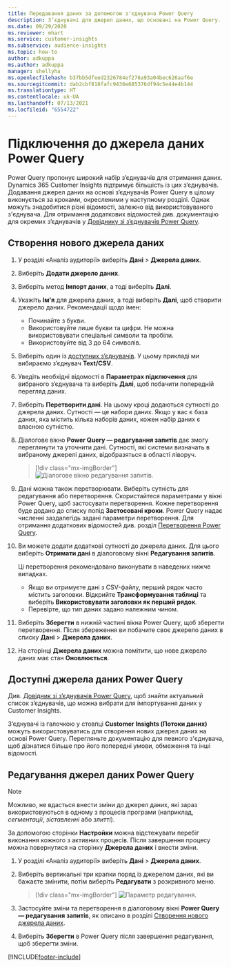 ```yaml
---
title: Передавання даних за допомогою з'єднувача Power Query
description: З’єднувачі для джерел даних, що основані на Power Query.
ms.date: 09/29/2020
ms.reviewer: mhart
ms.service: customer-insights
ms.subservice: audience-insights
ms.topic: how-to
author: adkuppa
ms.author: adkuppa
manager: shellyha
ms.openlocfilehash: b37bb5dfeed2326784ef276a93a04bec626aaf6e
ms.sourcegitcommit: dab2cbf818fafc9436e685376df94c5e44e4b144
ms.translationtype: HT
ms.contentlocale: uk-UA
ms.lasthandoff: 07/13/2021
ms.locfileid: "6554722"
---
```

# <a name="connect-to-a-power-query-data-source"></a>Підключення до джерела даних Power Query

Power Query пропонує широкий набір з’єднувачів для отримання даних. Dynamics 365 Customer Insights підтримує більшість із цих з’єднувачів. Додавання джерел даних на основі з’єднувачів Power Query в цілому виконується за кроками, окресленими у наступному розділі. Однак можуть знадобитися різні відомості, залежно від використовуваного з'єднувача. Для отримання додаткових відомостей див. документацію для окремих з’єднувачів у [Довіднику зі з’єднувачів Power Query](/power-query/connectors/).

## <a name="create-a-new-data-source"></a>Створення нового джерела даних

1. У розділі «Аналіз аудиторії» виберіть **Дані** > **Джерела даних**.

1. Виберіть **Додати джерело даних**.

1. Виберіть метод **Імпорт даних**, а тоді виберіть **Далі**.

1. Укажіть **Ім'я** для джерела даних, а тоді виберіть **Далі**, щоб створити джерело даних. Рекомендації щодо імен: 
   - Починайте з букви.
   - Використовуйте лише букви та цифри. Не можна використовувати спеціальні символи та пробіли.
   - Використовуйте від 3 до 64 символів.

1. Виберіть один із [доступних з’єднувачів](#available-power-query-data-sources). У цьому прикладі ми вибираємо з’єднувач **Text/CSV**.

1. Уведіть необхідні відомості в **Параметрах підключення** для вибраного з’єднувача та виберіть **Далі**, щоб побачити попередній перегляд даних.

1. Виберіть **Перетворити дані**. На цьому кроці додаються сутності до джерела даних. Сутності — це набори даних. Якщо у вас є база даних, яка містить кілька наборів даних, кожен набір даних є власною сутністю.

1. Діалогове вікно **Power Query — редагування запитів** дає змогу переглянути та уточнити дані. Сутності, які системи визначать в вибраному джерелі даних, відобразяться в області ліворуч.

   > [!div class="mx-imgBorder"]
   > ![Діалогове вікно редагування запитів.](media/data-manager-configure-edit-queries.png "Діалогове вікно редагування запитів")

1. Дані можна також перетворювати. Виберіть сутність для редагування або перетворення. Скористайтеся параметрами у вікні Power Query, щоб застосувати перетворення. Кожне перетворення буде додано до списку попід **Застосовані кроки**. Power Query надає численні заздалегідь задані параметри перетворення. Для отримання додаткових відомостей див. розділ [Перетворення Power Query](/power-query/power-query-what-is-power-query#transformations).

1. Ви можете додати додаткові сутності до джерела даних. Для цього виберіть **Отримати дані** в діалоговому вікні **Редагування запитів**.

   Ці перетворення рекомендовано виконувати в наведених нижче випадках.

   - Якщо ви отримуєте дані з CSV-файлу, перший рядок часто містить заголовки. Відкрийте **Трансформування таблиці** та виберіть **Використовувати заголовки як перший рядок**.
   - Перевірте, що тип даних задано належним чином.

1. Виберіть **Зберегти** в нижній частині вікна Power Query, щоб зберегти перетворення. Після збереження ви побачите своє джерело даних в списку **Дані** > **Джерела даних**.

1. На сторінці **Джерела даних** можна помітити, що нове джерело даних має стан **Оновлюється**.

## <a name="available-power-query-data-sources"></a>Доступні джерела даних Power Query

Див. [Довідник зі з’єднувачів Power Query](/power-query/connectors/), щоб знайти актуальний список з’єднувачів, що можна вибрати для імпортування даних у Customer Insights. 

З’єднувачі із галочкою у стовпці **Customer Insights (Потоки даних)** можуть використовуватись для створення нових джерел даних на основі Power Query. Перегляньте документацію для певного з'єднувача, щоб дізнатися більше про його попередні умови, обмеження та інші відомості.

## <a name="edit-power-query-data-sources"></a>Редагування джерел даних Power Query

> [!NOTE]
> Можливо, не вдасться внести зміни до джерел даних, які зараз використовуються в одному з процесів програми (наприклад, *сегментації*, *зіставленні* або *злитті*). 
>
> За допомогою сторінки **Настройки** можна відстежувати перебіг виконання кожного з активних процесів. Після завершення процесу можна повернутися на сторінку **Джерела даних** і внести зміни.

1. У розділі «Аналіз аудиторії» виберіть **Дані** > **Джерела даних**.

2. Виберіть вертикальні три крапки поряд із джерелом даних, які ви бажаєте змінити, потім виберіть **Редагувати** з розкривного меню.

   > [!div class="mx-imgBorder"]
   > ![Параметр редагування.](media/edit-option-data-sources.png "Параметр редагування")

3. Застосуйте зміни та перетворення в діалоговому вікні **Power Query — редагування запитів**, як описано в розділі [Створення нового джерела даних](#create-a-new-data-source).

4. Виберіть **Зберегти** в Power Query після завершення редагування, щоб зберегти зміни.


[!INCLUDE[footer-include](../includes/footer-banner.md)]